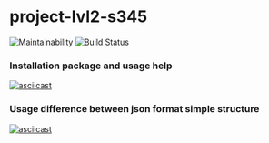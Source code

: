 # project-lvl2-s345
[![Maintainability](https://api.codeclimate.com/v1/badges/7a7e4506f851a29d6fd9/maintainability)](https://codeclimate.com/github/RomanVr/project-lvl2-s345/maintainability) [![Build Status](https://travis-ci.org/RomanVr/project-lvl2-s345.svg?branch=master)](https://travis-ci.org/RomanVr/project-lvl2-s345)

### Installation package and usage help
[![asciicast](https://asciinema.org/a/CHaxAUDKdF68gZrCKiXU0d4i0.png)](https://asciinema.org/a/CHaxAUDKdF68gZrCKiXU0d4i0)

### Usage difference between json format simple structure
[![asciicast](https://asciinema.org/a/SWt0fINUL0WEIZA2Pg16yLJ6H.png)](https://asciinema.org/a/SWt0fINUL0WEIZA2Pg16yLJ6H)
